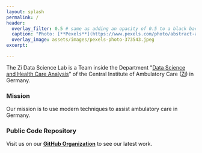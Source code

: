 ```yaml
---
layout: splash
permalink: /
header:
  overlay_filter: 0.5 # same as adding an opacity of 0.5 to a black background
  caption: "Photo: [**Pexels**](https://www.pexels.com/photo/abstract-art-blur-bright-373543/)"
  overlay_image: assets/images/pexels-photo-373543.jpeg
excerpt: 

---
```


The Zi Data Science Lab is a Team inside the Department "[Data Science and Health Care Analysis](https://www.zi.de/das-zi/fachbereiche/data-science-und-versorgungsanalysen)" of the Central Institute of Ambulatory Care ([Zi](https://www.zi.de)) in Germany. 

### Mission

Our mission is to use modern techniques to assist ambulatory care in Germany.


### Public Code Repository

Visit us on our <i class="fab fa-brands fa-github"></i> **[GitHub Organization](https://github.com/zidatalab)** to see our latest work.